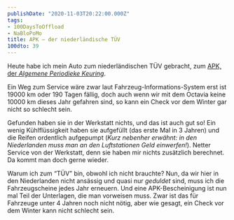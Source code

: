```yaml
---
publishDate: "2020-11-03T20:22:00.000Z"
tags:
- 100DaysToOffload
- NaBloPoMo
title: APK – der niederländische TÜV
100dto: 39
---
```


Heute habe ich mein Auto zum niederländischen TÜV gebracht, zum [APK, der *Algemene Periodieke Keuring*](https://www.rdw.nl/over-rdw/information-in-english/periodic-technical-inspection-apk).

Ein Weg zum Service wäre zwar laut Fahrzeug-Informations-System erst ist 19000 km oder 190 Tagen fällig, doch auch wenn wir mit dem Octavia keine 10000 km dieses Jahr gefahren sind, so kann ein Check vor dem Winter gar nicht so schlecht sein.

Gefunden haben sie in der Werkstatt nichts, und das ist auch gut so! Ein wenig Kühlflüssigkeit haben sie aufgefüllt (das erste Mal in 3 Jahren) und die Reifen ordentlich aufgepumpt (*Kurz nebenher erwähnt: in den Niederlanden muss man an den Luftstationen Geld einwerfen!*). Netter Service von der Werkstatt, denn sie haben mir nichts zusätzlich berechnet. Da kommt man doch gerne wieder.

Warum ich zum “TÜV” bin, obwohl ich nicht brauchte? Nun, da wir hier in den Niederlanden nicht ansässig und quasi nur *geduldet* sind, muss ich die Fahrzeugscheine jedes Jahr erneuern. Und eine APK-Bescheinigung ist nun mal Teil der Unterlagen, die man vorweisen muss. Zwar ist das für Fahrzeuge unter 4 Jahren noch nicht nötig, aber wie gesagt, ein Check vor dem Winter kann nicht schlecht sein.
